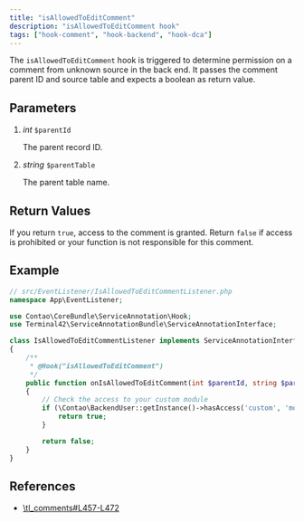 ```yaml
---
title: "isAllowedToEditComment"
description: "isAllowedToEditComment hook"
tags: ["hook-comment", "hook-backend", "hook-dca"]
---
```



The `isAllowedToEditComment` hook is triggered to determine permission on a
comment from unknown source in the back end. It passes the comment parent ID and
source table and expects a boolean as return value.


## Parameters

1. *int* `$parentId`

    The parent record ID.

2. *string* `$parentTable`

    The parent table name.


## Return Values

If you return `true`, access to the comment is granted. Return `false` if access
is prohibited or your function is not responsible for this comment.


## Example


```php
// src/EventListener/IsAllowedToEditCommentListener.php
namespace App\EventListener;

use Contao\CoreBundle\ServiceAnnotation\Hook;
use Terminal42\ServiceAnnotationBundle\ServiceAnnotationInterface;

class IsAllowedToEditCommentListener implements ServiceAnnotationInterface
{
    /**
     * @Hook("isAllowedToEditComment")
     */
    public function onIsAllowedToEditComment(int $parentId, string $parentTable): bool
    {
        // Check the access to your custom module
        if (\Contao\BackendUser::getInstance()->hasAccess('custom', 'modules')) {
            return true;
        }

        return false;
    }
}
```

## References

* [\tl_comments#L457-L472](https://github.com/contao/contao/blob/4.7.6/comments-bundle/src/Resources/contao/dca/tl_comments.php#L457-L472)
